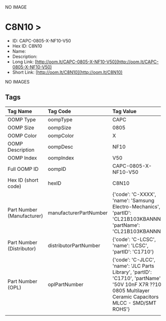 


  
NO IMAGE  
# C8N10 > 

- ID: CAPC-0805-X-NF10-V50
- Hex ID: C8N10
- Name: 
- Description: 
- Long Link: [http://oom.lt/CAPC-0805-X-NF10-V50](http://oom.lt/CAPC-0805-X-NF10-V50)
- Short Link: [http://oom.lt/C8N10](http://oom.lt/C8N10)
  
NO IMAGES  
## Tags
  

|Tag Name|Tag Code|Tag Value|
| :--- | :--- | :--- |
|OOMP Type|oompType|CAPC|
|OOMP Size|oompSize|0805|
|OOMP Color|oompColor|X|
|OOMP Description|oompDesc|NF10|
|OOMP Index|oompIndex|V50|
|Full OOMP ID|oompID|CAPC-0805-X-NF10-V50|
|Hex ID (short code)|hexID|C8N10|
|Part Number (Manufacturer)|manufacturerPartNumber|{'code': 'C-XXXX', 'name': 'Samsung Electro-Mechanics', 'partID': 'CL21B103KBANNNC', 'partName': 'CL21B103KBANNNC'}|
|Part Number (Distributor)|distributorPartNumber|{'code': 'C-LCSC', 'name': 'LCSC', 'partID': 'C1710'}|
|Part Number (OPL)|oplPartNumber|{'code': 'C-JLCC', 'name': 'JLC Parts Library', 'partID': 'C1710', 'partName': '50V 10nF X7R ??10% 0805  Multilayer Ceramic Capacitors MLCC - SMD/SMT ROHS'}|
||||
